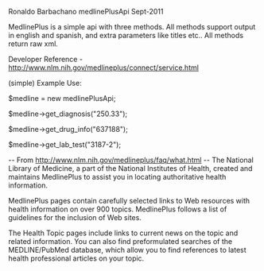 Ronaldo Barbachano medlinePlusApi
Sept-2011

MedlinePlus is a simple api with three methods.
All methods support output in english and spanish, and extra parameters like titles etc..
All methods return raw xml.

Developer Reference - 
http://www.nlm.nih.gov/medlineplus/connect/service.html

(simple) Example Use:

$medline = new medlinePlusApi;

$medline->get_diagnosis("250.33");

$medline->get_drug_info("637188");

$medline->get_lab_test("3187-2");

-- From http://www.nlm.nih.gov/medlineplus/faq/what.html --
The National Library of Medicine, a part of the National Institutes of Health, created and 
maintains MedlinePlus to assist you in locating authoritative health information.


MedlinePlus pages contain carefully selected links to Web resources with health information 
on over 900 topics. MedlinePlus follows a list of guidelines for the inclusion of Web sites.


The Health Topic pages include links to current news on the topic and related information. 
You can also find preformulated searches of the MEDLINE/PubMed database, which allow you to find 
references to latest health professional articles on your topic.

